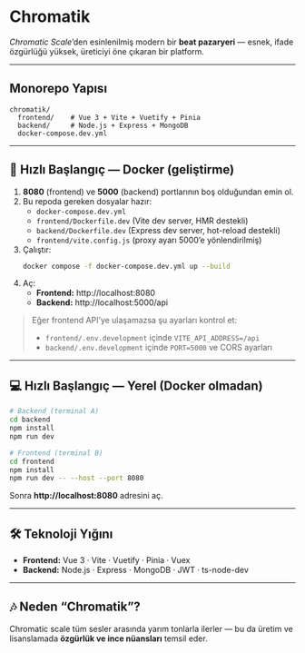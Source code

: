 # Chromatik

*Chromatic Scale*’den esinlenilmiş modern bir **beat pazaryeri** — esnek, ifade özgürlüğü yüksek, üreticiyi öne çıkaran bir platform.

---

## Monorepo Yapısı
```
chromatik/
  frontend/    # Vue 3 + Vite + Vuetify + Pinia
  backend/     # Node.js + Express + MongoDB
  docker-compose.dev.yml
```

---

## 🚀 Hızlı Başlangıç — Docker (geliştirme)
1. **8080** (frontend) ve **5000** (backend) portlarının boş olduğundan emin ol.  
2. Bu repoda gereken dosyalar hazır:  
   - `docker-compose.dev.yml`  
   - `frontend/Dockerfile.dev` (Vite dev server, HMR destekli)  
   - `backend/Dockerfile.dev`  (Express dev server, hot-reload destekli)  
   - `frontend/vite.config.js` (proxy ayarı 5000’e yönlendirilmiş)  
3. Çalıştır:  
   ```bash
   docker compose -f docker-compose.dev.yml up --build
   ```
4. Aç:  
   - **Frontend:** http://localhost:8080  
   - **Backend:** http://localhost:5000/api  

> Eğer frontend API’ye ulaşamazsa şu ayarları kontrol et:  
> - `frontend/.env.development` içinde `VITE_API_ADDRESS=/api`  
> - `backend/.env.development` içinde `PORT=5000` ve CORS ayarları

---

## 💻 Hızlı Başlangıç — Yerel (Docker olmadan)
```bash
# Backend (terminal A)
cd backend
npm install
npm run dev

# Frontend (terminal B)
cd frontend
npm install
npm run dev -- --host --port 8080
```
Sonra **http://localhost:8080** adresini aç.

---

## 🛠️ Teknoloji Yığını
- **Frontend:** Vue 3 · Vite · Vuetify · Pinia · Vuex  
- **Backend:** Node.js · Express · MongoDB · JWT · ts-node-dev  

---

## 🎶 Neden “Chromatik”?
Chromatic scale tüm sesler arasında yarım tonlarla ilerler — bu da üretim ve lisanslamada **özgürlük ve ince nüansları** temsil eder.